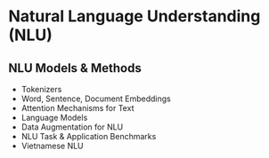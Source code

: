 
# Natural Language Understanding (NLU)

## NLU Models & Methods
- Tokenizers
- Word, Sentence, Document Embeddings
- Attention Mechanisms for Text
- Language Models
- Data Augmentation for NLU
- NLU Task & Application Benchmarks
- Vietnamese NLU

